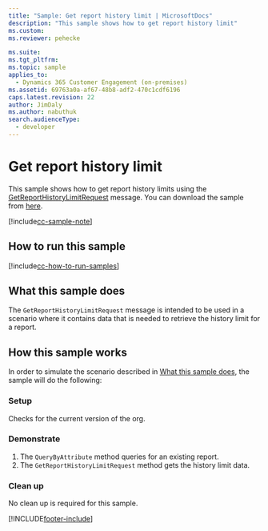 ```yaml
---
title: "Sample: Get report history limit | MicrosoftDocs"
description: "This sample shows how to get report history limit"
ms.custom:
ms.reviewer: pehecke

ms.suite:
ms.tgt_pltfrm:
ms.topic: sample
applies_to:
  - Dynamics 365 Customer Engagement (on-premises)
ms.assetid: 69763a0a-af67-48b8-adf2-470c1cdf6196
caps.latest.revision: 22
author: JimDaly
ms.author: nabuthuk
search.audienceType:
  - developer
---
```


# Get report history limit

This sample shows how to get report history limits using the [GetReportHistoryLimitRequest](/dotnet/api/microsoft.crm.sdk.messages.getreporthistorylimitrequest?view=dynamics-general-ce-9&preserve-view=true) message. You can download the sample from [here](https://github.com/microsoft/PowerApps-Samples/tree/master/dataverse/orgsvc/CSharp/GetReportHistoryLimit).

[!include[cc-sample-note](includes/cc-sample-note.md)]

## How to run this sample

[!include[cc-how-to-run-samples](includes/cc-how-to-run-PA-samples.md)]

## What this sample does

The `GetReportHistoryLimitRequest` message is intended to be used in a scenario where it contains data that is needed to retrieve the history limit for a report.

## How this sample works

In order to simulate the scenario described in [What this sample does](#what-this-sample-does), the sample will do the following:

### Setup

Checks for the current version of the org.

### Demonstrate

1. The `QueryByAttribute` method queries for an existing report.
2. The `GetReportHistoryLimitRequest` method gets the history limit data.

### Clean up

No clean up is required for this sample.

[!INCLUDE[footer-include](../../../includes/footer-banner.md)]
